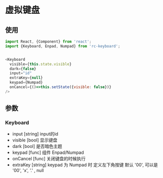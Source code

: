 # 虚拟键盘


## 使用

```js
import React, {Component} from 'react';
import {Keyboard, Enpad, Numpad} from 'rc-keyboard';


<Keyboard
  visible={this.state.visible}
  dark={false}
  input="id"
  extraKey={null}
  keypad={Numpad}
  onCancel={()=>this.setState({visible: false})}
/>

```


## 参数

### Keyboard

- input [string] input的id
- visible [bool] 显示键盘
- dark [bool] 是否暗色主题
- keypad [func] 组件 Enpad/Numpad
- onCancel [func] 关闭键盘的时候执行
- extraKey [string] keypad 为 Numpad 时 定义左下角按键 默认 '00',  可以是 '00', 'x', '.' , null
